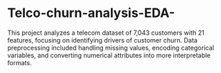 # Telco-churn-analysis-EDA-
This project analyzes a telecom dataset of 7,043 customers with 21 features, focusing on identifying drivers of customer churn. Data preprocessing included handling missing values, encoding categorical variables, and converting numerical attributes into more interpretable formats.
